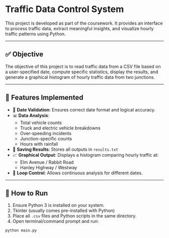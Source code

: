 # Traffic Data Control System

This project is developed as part of the coursework. It provides an interface to process traffic data, extract meaningful insights, and visualize hourly traffic patterns using Python.

---

## ✅ Objective

The objective of this project is to read traffic data from a CSV file based on a user-specified date, compute specific statistics, display the results, and generate a graphical histogram of hourly traffic data from two junctions.

---

## 🧪 Features Implemented

- 📅 **Date Validation**: Ensures correct date format and logical accuracy.
- 📊 **Data Analysis**:
  - Total vehicle counts
  - Truck and electric vehicle breakdowns
  - Over-speeding incidents
  - Junction-specific counts
  - Hours with rainfall
- 💾 **Saving Results**: Stores all outputs in `results.txt`
- 📈 **Graphical Output**: Displays a histogram comparing hourly traffic at:
  - Elm Avenue / Rabbit Road
  - Hanley Highway / Westway
- 🔁 **Loop Control**: Allows continuous analysis for different dates.

---

## 🔧 How to Run

1. Ensure Python 3 is installed on your system.
2. Tkinter (usually comes pre-installed with Python)
3. Place all `.csv` files and Python scripts in the same directory.
4. Open terminal/command prompt and run:

```bash
python main.py
